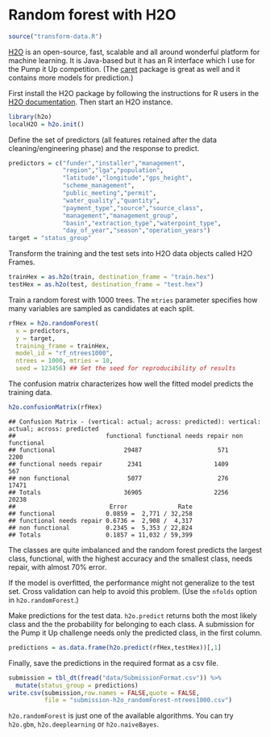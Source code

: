 # Random forest with H2O




```r
source("transform-data.R")
```

[H2O](http://h2o.ai) is an open-source, fast, scalable and all around wonderful platform for machine learning. It is Java-based but it has an R interface which I use for the Pump it Up competition. (The [caret](http://topepo.github.io/caret/index.html) package is great as well and it contains more models for prediction.)

First install the H2O package by following the instructions for R users in the [H2O documentation](http://docs.h2o.ai). Then start an H2O instance.

```r
library(h2o)
localH2O = h2o.init()
```

Define the set of predictors (all features retained after the data cleaning/engineering phase) and the response to predict.

```r
predictors = c("funder","installer","management",
               "region","lga","population",
               "latitude","longitude","gps_height",
               "scheme_management",
               "public_meeting","permit",
               "water_quality","quantity",
               "payment_type","source","source_class",
               "management","management_group",
               "basin","extraction_type","waterpoint_type",
               "day_of_year","season","operation_years")
target = "status_group"
```

Transform the training and the test sets into H2O data objects called H2O Frames.


```r
trainHex = as.h2o(train, destination_frame = "train.hex")
testHex = as.h2o(test, destination_frame = "test.hex")
```

Train a random forest with 1000 trees. The `mtries` parameter specifies how many variables are sampled as candidates at each split.

```r
rfHex = h2o.randomForest(
  x = predictors,
  y = target,
  training_frame = trainHex,
  model_id = "rf_ntrees1000",
  ntrees = 1000, mtries = 10,
  seed = 123456) ## Set the seed for reproducibility of results
```

The confusion matrix characterizes how well the fitted model predicts the training data.

```r
h2o.confusionMatrix(rfHex)
```

```
## Confusion Matrix - (vertical: actual; across: predicted): vertical: actual; across: predicted
##                         functional functional needs repair non functional
## functional                   29487                     571           2200
## functional needs repair       2341                    1409            567
## non functional                5077                     276          17471
## Totals                       36905                    2256          20238
##                          Error              Rate
## functional              0.0859 =  2,771 / 32,258
## functional needs repair 0.6736 =  2,908 /  4,317
## non functional          0.2345 =  5,353 / 22,824
## Totals                  0.1857 = 11,032 / 59,399
```

The classes are quite imbalanced and the random forest predicts the largest class, functional, with the highest accuracy and the smallest class, needs repair, with almost 70% error.

If the model is overfitted, the performance might not generalize to the test set. Cross validation can help to avoid this problem. (Use the `nfolds` option in `h2o.randomForest`.)

Make predictions for the test data. `h2o.predict` returns both the most likely class and the the probability for belonging to each class. A submission for the Pump it Up challenge needs only the predicted class, in the first column.

```r
predictions = as.data.frame(h2o.predict(rfHex,testHex))[,1]
```

Finally, save the predictions in the required format as a csv file.

```r
submission = tbl_dt(fread("data/SubmissionFormat.csv")) %>%
  mutate(status_group = predictions)
write.csv(submission,row.names = FALSE,quote = FALSE,
          file = "submission-h2o_randomForest-ntrees1000.csv")
```

`h2o.randomForest` is just one of the available algorithms. You can try `h2o.gbm`, `h2o.deeplearning` or `h2o.naiveBayes`.

